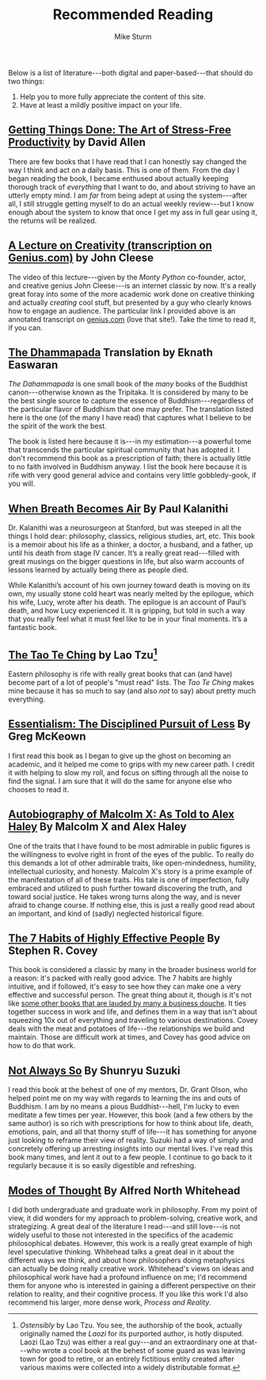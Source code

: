 ﻿---
layout: page
title: Recommended Reading
author: Mike Sturm
order: 4
---  


Below is a list of literature---both digital and paper-based---that should do two things:  

1. Help you to more fully appreciate the content of this site.
2. Have at least a mildly positive impact on your life.

## [Getting Things Done: The Art of Stress-Free Productivity](http://www.amazon.com/gp/product/0143126563/ref=as_li_tl?ie=UTF8&camp=1789&creative=9325&creativeASIN=0143126563&linkCode=as2&tag=youfoolau-20&linkId=VQOBZGSUBJIF3E43) by David Allen  

There are few books that I have read that I can honestly say changed the way I think and act on a daily basis. This is one of them. From the day I began reading the book, I became enthused about actually keeping thorough track of *everything* that I want to do, and about striving to have an utterly empty mind. I am *far* from being adept at using the system---after all, I still struggle getting myself to do an actual weekly review---but I know enough about the system to know that once I get my ass in full gear using it, the returns will be realized.

## [A Lecture on Creativity (transcription on Genius.com)](http://genius.com/5026043) by John Cleese

The video of this lecture---given by the *Monty Python* co-founder, actor, and creative genius John Cleese---is an internet classic by now. It's a really great foray into some of the more academic work done on creative thinking and actually *creating* cool stuff, but presented by a guy who clearly knows how to engage an audience. The particular link I provided above is an annotated transcript on [genius.com](http://genius.com) (love that site!). Take the time to read it, if you can.

## [The Dhammapada](http://www.amazon.com/Dhammapada-Classics-Indian-Spirituality/dp/1586380206/ref=asap_bc?ie=UTF8) Translation by Eknath Easwaran  

*The Dahammapada* is one small book of the *many* books of the Buddhist canon---otherwise known as the Tripitaka. It is considered by many to be the best single source to capture the essence of Buddhism---regardless of the particular flavor of Buddhism that one may prefer. The translation listed here is the one (of the many I have read) that captures what I believe to be the spirit of the work the best.  

The book is listed here because it is---in my estimation---a powerful tome that transcends the particular spiritual community that has adopted it. I don't recommend this book as a prescription of faith; there is actually little to no faith involved in Buddhism anyway. I list the book here because it is rife with very good general advice and contains very little gobbledy-gook, if you will.

## [When Breath Becomes Air](http://www.amazon.com/gp/product/081298840X/ref=x_gr_w_bb?ie=UTF8&tag=httpwwwgoodco-20&linkCode=as2&camp=1789&creative=9325&creativeASIN=081298840X&SubscriptionId=1MGPYB6YW3HWK55XCGG2) By Paul Kalanithi
Dr. Kalanithi was a neurosurgeon at Stanford, but was steeped in all the things I hold dear: philosophy, classics, religious studies, art, etc. This book is a memoir about his life as a thinker, a doctor, a husband, and a father, up until his death from stage IV cancer. It’s a really great read---filled with great musings on the bigger questions in life, but also warm accounts of lessons learned by actually being there as people died.  

While Kalanithi’s account of his own journey toward death is moving on its own, my usually stone cold heart was nearly melted by the epilogue, which his wife, Lucy, wrote after his death. The epilogue is an account of Paul’s death, and how Lucy experienced it. It is gripping, but told in such a way that you really feel what it must feel like to be in your final moments. It’s a fantastic book.

## [The Tao Te Ching](http://www.amazon.com/Tao-Te-Ching-Lao-Tsu/dp/0307949303/ref=dp_ob_image_bk) by Lao Tzu[^1]  
Eastern philosophy is rife with really great books that can (and have) become part of a lot of people's "must read" lists. The *Tao Te Ching* makes mine because it has so much to say (and also *not* to say) about pretty much everything.

## [Essentialism: The Disciplined Pursuit of Less](http://www.amazon.com/gp/product/0804137382/ref=as_li_tl?ie=UTF8&camp=1789&creative=9325&creativeASIN=0804137382&linkCode=as2&tag=youfoolau-20&linkId=N5BCBIV7R35FTKDG) By Greg McKeown  
I first read this book as I began to give up the ghost on becoming an academic, and it helped me come to grips with my new career path. I credit it with helping to slow my roll, and focus on sifting through all the noise to find the signal. I am sure that it will do the same for anyone else who chooses to read it.

## [Autobiography of Malcolm X: As Told to Alex Haley](http://www.amazon.com/The-Autobiography-Malcolm-Told-Haley/dp/0345350685) By Malcolm X and Alex Haley  
One of the traits that I have found to be most admirable in public figures is the willingness to evolve right in front of the eyes of the public. To really do this demands a lot of other admirable traits, like open-mindedness, humility, intellectual curiosity, and honesty. Malcolm X's story is a prime example of the manifestation of all of these traits. His tale is one of imperfection, fully embraced and utilized to push further toward discovering the truth, and toward social justice. He takes wrong turns along the way, and is never afraid to change course. If nothing else, this is just a really good read about an important, and kind of (sadly) neglected historical figure.

## [The 7 Habits of Highly Effective People](http://www.amazon.com/The-Habits-Highly-Effective-People/dp/0743269519) By Stephen R. Covey  
This book is considered a classic by many in the broader business world for a reason: it's packed with really good advice. The 7 habits are highly intuitive, and if followed, it's easy to see how they can make one a very effective and successful person. The great thing about it, though is it's not like [some other books that are lauded by many a business douche](http://www.amazon.com/gp/product/0307465357/ref=as_li_ss_tl?ie=UTF8&camp=1789&creative=390957&creativeASIN=0307465357&linkCode=as2&tag=offsitoftimfe-20). It ties together success in work and life, and defines them in a way that isn't about squeezing 10x out of everything and traveling to various destinations. Covey deals with the meat and potatoes of life---the relationships we build and maintain. Those are difficult work at times, and Covey has good advice on how to do that work.

## [Not Always So](http://www.amazon.com/Not-Always-So-Practicing-Spirit/dp/0060957549/ref=sr_1_1?s=books&ie=UTF8&qid=1458831969&sr=1-1&keywords=not+always+so) By Shunryu Suzuki  
I read this book at the behest of one of my mentors, Dr. Grant Olson, who helped point me on my way with regards to learning the ins and outs of Buddhism. I am by no means a pious Buddhist---hell, I'm lucky to even meditate a few times per year. However, this book (and a few others by the same author) is so rich with prescriptions for how to think about life, death, emotions, pain, and all that thorny stuff of life---it has something for anyone just looking to reframe their view of reality. Suzuki had a way of simply and concretely offering up arresting insights into our mental lives. I've read this book many times, and lent it out to a few people. I continue to go back to it regularly because it is so easily digestible and refreshing.

## [Modes of Thought](http://www.amazon.com/gp/product/002935210X/ref=s9_simh_gw_g14_i1_r?ie=UTF8&fpl=fresh&pf_rd_m=ATVPDKIKX0DER&pf_rd_s=desktop-1&pf_rd_r=1FZPHBG5068A68CP6BD7&pf_rd_t=36701&pf_rd_p=2437869742&pf_rd_i=desktop) By Alfred North Whitehead  
I did both undergraduate and graduate work in philosophy. From my point of view, it did wonders for my approach to problem-solving, creative work, and strategizing. A great deal of the literature I read---and still love---is not widely useful to those not interested in the specifics of the academic philosophical debates. However, this work is a really great example of high level speculative thinking. Whitehead talks a great deal in it about the different ways we think, and about how philosophers doing metaphysics can actually be doing really creative work. Whitehead's views on ideas and philosophical work have had a profound influence on me; I'd recommend them for anyone who is interested in gaining a different perspective on their relation to reality, and their cognitive process. If you like this work I'd also recommend his larger, more dense work, *Process and Reality*.


[^1]: *Ostensibly* by Lao Tzu. You see, the authorship of the book, actually originally named the *Laozi* for its purported author, is hotly disputed. Laozi (Lao Tzu) was either a real guy---and an extraordinary one at that---who wrote a cool book at the behest of some guard as was leaving town for good to retire, or an entirely fictitious entity created after various maxims were collected into a widely distributable format.
